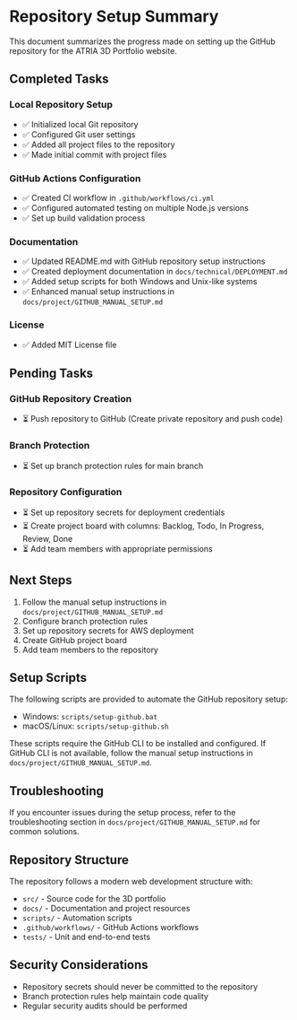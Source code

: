 # Repository Setup Summary

This document summarizes the progress made on setting up the GitHub repository for the ATRIA 3D Portfolio website.

## Completed Tasks

### Local Repository Setup
- ✅ Initialized local Git repository
- ✅ Configured Git user settings
- ✅ Added all project files to the repository
- ✅ Made initial commit with project files

### GitHub Actions Configuration
- ✅ Created CI workflow in `.github/workflows/ci.yml`
- ✅ Configured automated testing on multiple Node.js versions
- ✅ Set up build validation process

### Documentation
- ✅ Updated README.md with GitHub repository setup instructions
- ✅ Created deployment documentation in `docs/technical/DEPLOYMENT.md`
- ✅ Added setup scripts for both Windows and Unix-like systems
- ✅ Enhanced manual setup instructions in `docs/project/GITHUB_MANUAL_SETUP.md`

### License
- ✅ Added MIT License file

## Pending Tasks

### GitHub Repository Creation
- ⏳ Push repository to GitHub (Create private repository and push code)

### Branch Protection
- ⏳ Set up branch protection rules for main branch

### Repository Configuration
- ⏳ Set up repository secrets for deployment credentials
- ⏳ Create project board with columns: Backlog, Todo, In Progress, Review, Done
- ⏳ Add team members with appropriate permissions

## Next Steps

1. Follow the manual setup instructions in `docs/project/GITHUB_MANUAL_SETUP.md`
2. Configure branch protection rules
3. Set up repository secrets for AWS deployment
4. Create GitHub project board
5. Add team members to the repository

## Setup Scripts

The following scripts are provided to automate the GitHub repository setup:

- Windows: `scripts/setup-github.bat`
- macOS/Linux: `scripts/setup-github.sh`

These scripts require the GitHub CLI to be installed and configured. If GitHub CLI is not available, follow the manual setup instructions in `docs/project/GITHUB_MANUAL_SETUP.md`.

## Troubleshooting

If you encounter issues during the setup process, refer to the troubleshooting section in `docs/project/GITHUB_MANUAL_SETUP.md` for common solutions.

## Repository Structure

The repository follows a modern web development structure with:

- `src/` - Source code for the 3D portfolio
- `docs/` - Documentation and project resources
- `scripts/` - Automation scripts
- `.github/workflows/` - GitHub Actions workflows
- `tests/` - Unit and end-to-end tests

## Security Considerations

- Repository secrets should never be committed to the repository
- Branch protection rules help maintain code quality
- Regular security audits should be performed
